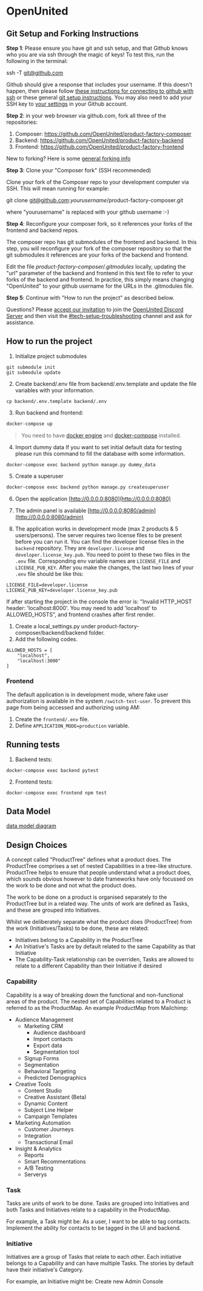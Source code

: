 # OpenUnited

## Git Setup and Forking Instructions

**Step 1**: Please ensure you have git and ssh setup, and that Github knows who you are via ssh through the magic of keys! To test this, run the following in the terminal:

ssh -T git@github.com

Github should give a response that includes your username. If this doesn't happen, then please follow [these instructions for connecting to github with ssh](https://docs.github.com/en/authentication/connecting-to-github-with-ssh) or these general [git setup instructions](https://docs.github.com/en/get-started/quickstart/set-up-git). You may also need to add your SSH key to [your settings](https://github.com/settings/keys) in your Github account.


**Step 2**: in your web browser via github.com, fork all three of the repositories:

1. Composer: https://github.com/OpenUnited/product-factory-composer
2. Backend: https://github.com/OpenUnited/product-factory-backend
3. Frontend: https://github.com/OpenUnited/product-factory-frontend

New to forking? Here is some [general forking info](https://docs.github.com/en/get-started/quickstart/fork-a-repo)


**Step 3**: Clone your "Composer fork" (SSH recommended)

Clone your fork of the Composer repo to your development computer via SSH. This will mean running for example:

git clone git@github.com:*yourusername*/product-factory-composer.git

where "yourusername" is replaced with your github username :-)


**Step 4**: Reconfigure your composer fork, so it references your forks of the frontend and backend repos.

The composer repo has git submodules of the frontend and backend. In this step, you will reconfigure your fork of the composer repository so that the git submodules it references are your forks of the backend and frontend.

Edit the file *product-factory-composer/.gitmodules* locally, updating the "url" parameter of the backend and frontend in this text file to refer to your forks of the backend and frontend. In practice, this simply means changing "OpenUnited" to your github username for the URLs in the .gitmodules file.


**Step 5**: Continue with "How to run the project" as described below. 

Questions? Please [accept our invitation](https://discord.com/invite/T3xevYvWey) to join the [OpenUnited Discord Server](https://discord.com/invite/T3xevYvWey) and then visit the [#tech-setup-troubleshooting](https://discord.com/channels/910309960477446244/929010516666503208) channel and ask for assistance.


## How to run the project

1. Initialize project submodules
```
git submodule init
git submodule update
```
2. Create backend/.env file from backend/.env.template and update the file variables with your information.
```
cp backend/.env.template backend/.env
```

3. Run backend and frontend:
```sh
docker-compose up
```
> You need to have [docker engine](https://docs.docker.com/engine/install/) and [docker-compose](https://docs.docker.com/compose/install/) installed.

4. Import dummy data
If you want to set initial default data for testing please run this command to fill the database with some information.
```
docker-compose exec backend python manage.py dummy_data
```

5. Create a superuser
```sh
docker-compose exec backend python manage.py createsuperuser
```

6. Open the application [http://0.0.0.0:8080](http://0.0.0.0:8080)

7. The admin panel is available [http://0.0.0.0:8080/admin](http://0.0.0.0:8080/admin)

8. The application works in development mode (max 2 products & 5 users/persons).
The server requires two license files to be present before you can run it. You can find the developer license files in the `backend` repository. They are `developer.license` and `developer.license_key.pub`. You need to point to these two files in the `.env` file. Corresponding env variable names are `LICENSE_FILE` and `LICENSE_PUB_KEY`. After you make the changes, the last two lines of your `.env` file should be like this:
```
LICENSE_FILE=developer.license
LICENSE_PUB_KEY=developer.license_key.pub
```

If after starting the project in the console the error is: "Invalid HTTP_HOST header: 'localhost:8000'. You may need to add 'localhost' to ALLOWED_HOSTS", and frontend crashes after first render.
1. Create a local_settings.py under product-factory-composer/backend/backend folder.
2. Add the following codes.
```
ALLOWED_HOSTS = [
    "localhost",
    "localhost:3000"
]
```


### Frontend
The default application is in development mode, where fake user authorization is available in the system `/switch-test-user`.
To prevent this page from being accessed and authorizing using AM:
1. Create the `frontend/.env` file.
2. Define `APPLICATION_MODE=production` variable.


## Running tests

1. Backend tests:
```
docker-compose exec backend pytest
```

2. Frontend tests:
```
docker-compose exec frontend npm test
```

## Data Model

[data model diagram](https://github.com/OpenUnited/product-factory-composer/blob/master/docs/diagrams/openunited-data-model%20v1.0.png)

## Design Choices

A concept called "ProductTree" defines what a product does. The ProductTree comprises a set of nested Capabilities in a tree-like structure. ProductTree helps to ensure that people understand what a product does, which sounds obvious however to date frameworks have only focussed on the work to be done and not what the product does.

The work to be done on a product is organised separately to the ProductTree but in a related way.  The units of work are defined as Tasks, and these are grouped into Initiatives.

Whilst we deliberately separate what the product does (ProductTree) from the work (Initiatives/Tasks) to be done, these are related:

* Initiatives belong to a Capability in the ProductTree
* An Initiative's Tasks are by default related to the same Capability as that Initiative
* The Capability-Task relationship can be overriden, Tasks are allowed to relate to a different Capability than their Initiative if desired

### Capability
Capability is a way of breaking down the functional and non-functional areas of the product. The nested set of Capabilities related to a Product is referred to as the ProductMap.  An example ProductMap from Mailchimp:

* Audience Management
  * Marketing CRM
    * Audience dashboard
    * Import contacts
    * Export data
    * Segmentation tool
  * Signup Forms
  * Segmentation
  * Behavioral Targeting
  * Predicted Demographics
* Creative Tools
  * Content Studio
  * Creative Assistant (Beta)
  * Dynamic Content
  * Subject Line Helper
  * Campaign Templates
* Marketing Automation
  * Customer Journeys
  * Integration
  * Transactional Email
* Insight & Analytics
  * Reports
  * Smart Recommentations
  * A/B Testing
  * Serverys

### Task
Tasks are units of work to be done. Tasks are grouped into Initiatives and both Tasks and Initiatives relate to a capability in the ProductMap.

For example, a Task might be: As a user, I want to be able to tag contacts. Implement the ability for contacts to be tagged in the UI and backend.

### Initiative
Initiatives are a group of Tasks that relate to each other. Each initiative belongs to a Capability and can have multiple Tasks. The stories by default have their initiative's Category.

For example, an Initiative might be: Create new Admin Console
